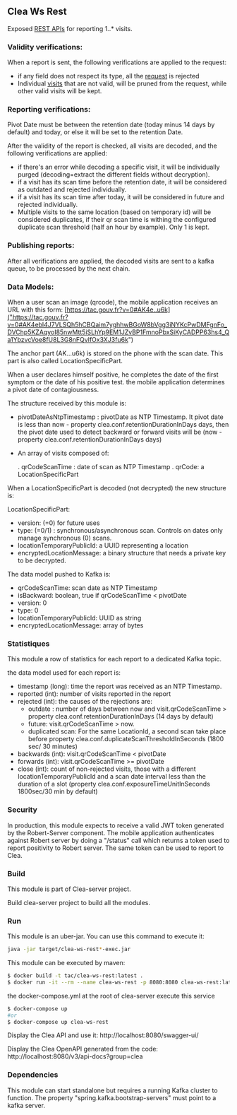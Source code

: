 ## Clea Ws Rest

Exposed [REST APIs]("https://gitlab.inria.fr/stopcovid19/clea-server/-/blob/develop/clea-ws-rest/src/main/resources/openapi-clea-server-v1.yml") for reporting 1..\* visits.

### Validity verifications:

When a report is sent, the following verifications are applied to the request:

- if any field does not respect its type, all the [request]("src/main/java/fr/gouv/clea/ws/vo/ReportRequest.java") is
  rejected
- Individual [visits]("src/main/java/fr/gouv/clea/ws/vo/Visit.java") that are not valid, will be pruned from the
  request, while other valid visits will be kept.

### Reporting verifications:

Pivot Date must be between the retention date (today minus 14 days by default) and today, or else it will be set to the retention Date.

After the validity of the report is checked, all visits are decoded, and the following verifications are applied:

- if there's an error while decoding a specific visit, it will be individually purged (decoding=extract the different fields without decryption).
- if a visit has its scan time before the retention date, it will be considered as outdated and rejected individually.
- if a visit has its scan time after today, it will be considered in future and rejected individually.
- Multiple visits to the same location (based on temporary id) will be considered duplicates, if their qr scan time
  is withing the configured duplicate scan threshold (half an hour by example). Only 1 is kept.

### Publishing reports:

After all verifications are applied, the decoded visits are sent to a kafka queue, to be processed by the next chain.

### Data Models:

When a user scan an image (qrcode), the mobile application receives an URL with this form:
[https://tac.gouv.fr?v=0#AK4e..u6k]("https://tac.gouv.fr?v=0#AK4ebl4J7VLSQh5hCBQaim7yghhwBGoW8bVgg3iNYKcPwDMFgnFo_DVChp5KZAqyoI85nwMtt5iSLhYp9EM1JZvBP1FmnoPbxSiKyCADPP63hs4_Qa1YbzvcVoe8fU8L3G8nFQvlfOx3XJ3fu6k")

The anchor part (AK...u6k) is stored on the phone with the scan date. This part is also called LocationSpecificPart.

When a user declares himself positive, he completes the date of the first symptom or the date of his positive test.
the mobile application determines a pivot date of contagiousness.

The structure received by this module is:

- pivotDateAsNtpTimestamp : pivotDate as NTP Timestamp. It pivot date is less than now - property clea.conf.retentionDurationInDays days, then
  the pivot date used to detect backward or forward visits will be (now - property clea.conf.retentionDurationInDays days)
- An array of visits composed of:

  . qrCodeScanTime : date of scan as NTP Timestamp
  . qrCode: a LocationSpecificPart

When a LocationSpecificPart is decoded (not decrypted) the new structure is:

LocationSpecificPart:

- version: (=0) for future uses
- type: (=0/1) : synchronous/asynchronous scan. Controls on dates only manage synchronous (0) scans.
- locationTemporaryPublicId: a UUID representing a location
- encryptedLocationMessage: a binary structure that needs a private key to be decrypted.

The data model pushed to Kafka is:

- qrCodeScanTime: scan date as NTP Timestamp
- isBackward: boolean, true if qrCodeScanTime < pivotDate
- version: 0
- type: 0
- locationTemporaryPublicId: UUID as string
- encryptedLocationMessage: array of bytes

### Statistiques

This module a row of statistics for each report to a dedicated Kafka topic.

the data model used for each report is:

- timestamp (long): time the report was received as an NTP Timestamp.
- reported (int): number of visits reported in the report
- rejected (int): the causes of the rejections are:
  - outdate : number of days between now and visit.qrCodeScanTime > property clea.conf.retentionDurationInDays (14 days by default)
  - future: visit.qrCodeScanTime > now.
  - duplicated scan: For the same LocationId, a second scan take place before property clea.conf.duplicateScanThresholdInSeconds (1800 sec/ 30 minutes)
- backwards (int): visit.qrCodeScanTime < pivotDate
- forwards (int): visit.qrCodeScanTime >= pivotDate
- close (int): count of non-rejected visits, those with a different locationTemporaryPublicId and a scan date interval less than the duration of a slot (property clea.conf.exposureTimeUnitInSeconds 1800sec/30 min by default)

### Security

In production, this module expects to receive a valid JWT token generated by the Robert-Server component.
The mobile application authenticates against Robert server by doing a "/status" call which returns a token used to report positivity to Robert server.
The same token can be used to report to Clea.

### Build

This module is part of Clea-server project.

Build clea-server project to build all the modules.

### Run

This module is an uber-jar. You can use this command to execute it:

```bash
java -jar target/clea-ws-rest*-exec.jar
```

This module can be executed by maven:

```bash
$ docker build -t tac/clea-ws-rest:latest .
$ docker run -it --rm --name clea-ws-rest -p 8080:8080 clea-ws-rest:latest  --spring.profiles.active=dev,docker
```

the docker-compose.yml at the root of clea-server execute this service

```bash
$ docker-compose up
#or
$ docker-compose up clea-ws-rest
```

Display the Clea API and use it: http://localhost:8080/swagger-ui/

Display the Clea OpenAPI generated from the code: http://localhost:8080/v3/api-docs?group=clea

### Dependencies

This module can start standalone but requires a running Kafka cluster to function.
The property "spring.kafka.bootstrap-servers" must point to a kafka server.
